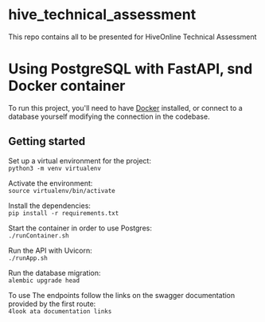 # hive_technical_assessment
This repo contains all to be presented for HiveOnline Technical Assessment
# Using PostgreSQL with FastAPI, snd Docker container

To run this project, you'll need to have [Docker](https://docs.docker.com/get-docker/) installed, or connect to a database yourself modifying the connection in the codebase.

## Getting started

Set up a virtual environment for the project:  
`python3 -m venv virtualenv`

Activate the environment:  
`source virtualenv/bin/activate`

Install the dependencies:  
`pip install -r requirements.txt`

Start the container in order to use Postgres:  
`./runContainer.sh`

Run the API with Uvicorn:  
`./runApp.sh`

Run the database migration:  
`alembic upgrade head`

To use The endpoints follow the links on the swagger documentation provided by the first route:  
`4look ata documentation links`


